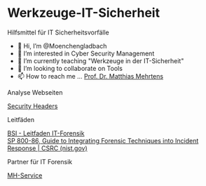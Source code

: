 # Werkzeuge-IT-Sicherheit
Hilfsmittel für IT Sicherheitsvorfälle

- 👋 Hi, I’m @Moenchengladbach
- 👀 I’m interested in Cyber Security Management
- 🌱 I’m currently teaching "Werkzeuge in der IT-Sicherheit"
- 💞️ I’m looking to collaborate on Tools
- 📫 How to reach me ... [Prof. Dr. Matthias Mehrtens](https://www.hs-niederrhein.de/cyber-campus-nrw/mehrtens/)

Analyse Webseiten 

[Security Headers](https://securityheaders.com/)


Leitfäden 

[BSI - Leitfaden IT-Forensik](https://www.bsi.bund.de/DE/Themen/Oeffentliche-Verwaltung/Sicherheitspruefungen/IT-Forensik/forensik_node.html)  
[SP 800-86, Guide to Integrating Forensic Techniques into Incident Response | CSRC (nist.gov)](https://csrc.nist.gov/publications/detail/sp/800-86/final)

Partner für IT Forensik 

[MH-Service](https://www.mh-service.de/de)
